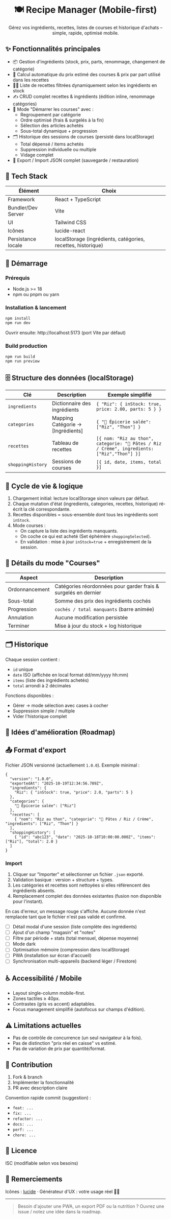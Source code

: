 <div align="center">
  <h1>🍽️ Recipe Manager (Mobile-first)</h1>
  <p>Gérez vos ingrédients, recettes, listes de courses et historique d'achats – simple, rapide, optimisé mobile.</p>
</div>

## ✨ Fonctionnalités principales

- 📦 Gestion d'ingrédients (stock, prix, parts, renommage, changement de catégorie)
- 🧾 Calcul automatique du prix estimé des courses & prix par part utilisé dans les recettes
- 🧑‍🍳 Liste de recettes filtrées dynamiquement selon les ingrédients en stock
- ✍️ CRUD complet recettes & ingrédients (édition inline, renommage catégories)
- 🛒 Mode "Démarrer les courses" avec :
  - Regroupement par catégorie
  - Ordre optimisé (frais & surgelés à la fin)
  - Sélection des articles achetés
  - Sous-total dynamique + progression
- 🗂️ Historique des sessions de courses (persisté dans localStorage)
  - Total dépensé / items achetés
  - Suppression individuelle ou multiple
  - Vidage complet
- 💾 Export / Import JSON complet (sauvegarde / restauration)

## 🧱 Tech Stack

| Élément | Choix |
|--------|-------|
| Framework | React + TypeScript |
| Bundler/Dev Server | Vite |
| UI | Tailwind CSS |
| Icônes | lucide-react |
| Persistance locale | localStorage (ingrédients, catégories, recettes, historique) |

## 🚀 Démarrage

### Prérequis
- Node.js >= 18
- npm ou pnpm ou yarn

### Installation & lancement

```bash
npm install
npm run dev
```

Ouvrir ensuite: http://localhost:5173 (port Vite par défaut)

### Build production

```bash
npm run build
npm run preview
```

## 🗄️ Structure des données (localStorage)

| Clé | Description | Exemple simplifié |
|-----|-------------|-------------------|
| `ingredients` | Dictionnaire des ingrédients | `{ "Riz": { inStock: true, price: 2.00, parts: 5 } }` |
| `categories` | Mapping Catégorie → [Ingrédients] | `{ "🥫 Épicerie salée": ["Riz", "Thon"] }` |
| `recettes` | Tableau de recettes | `[{ nom: "Riz au thon", categorie: "🍝 Pâtes / Riz / Crème", ingredients: ["Riz","Thon"] }]` |
| `shoppingHistory` | Sessions de courses | `[{ id, date, items, total }]` |

## 🔄 Cycle de vie & logique

1. Chargement initial: lecture localStorage sinon valeurs par défaut.
2. Chaque mutation d'état (ingredients, categories, recettes, historique) ré-écrit la clé correspondante.
3. Recettes disponibles = sous-ensemble dont tous les ingrédients sont `inStock`.
4. Mode courses :
   - On capture la liste des ingrédients manquants.
   - On coche ce qui est acheté (Set éphémère `shoppingSelected`).
   - En validation : mise à jour `inStock=true` + enregistrement de la session.

## 🛒 Détails du mode "Courses"

| Aspect | Description |
|--------|-------------|
| Ordonnancement | Catégories réordonnées pour garder frais & surgelés en dernier |
| Sous-total | Somme des prix des ingrédients cochés |
| Progression | `cochés / total manquants` (barre animée) |
| Annulation | Aucune modification persistée |
| Terminer | Mise à jour du stock + log historique |

## 🗂️ Historique

Chaque session contient :
- `id` unique
- `date` ISO (affichée en local format dd/mm/yyyy hh:mm)
- `items` (liste des ingrédients achetés)
- `total` arrondi à 2 décimales

Fonctions disponibles :
- Gérer → mode sélection avec cases à cocher
- Suppression simple / multiple
- Vider l'historique complet

## 🧪 Idées d'amélioration (Roadmap)

<!-- Retiré car implémenté -->
<!-- - [ ] Export / import JSON (sauvegarde / restauration) -->
## 📤 Format d'export

Fichier JSON versionné (actuellement `1.0.0`). Exemple minimal :

```jsonc
{
  "version": "1.0.0",
  "exportedAt": "2025-10-19T12:34:56.789Z",
  "ingredients": {
    "Riz": { "inStock": true, "price": 2.0, "parts": 5 }
  },
  "categories": {
    "🥫 Épicerie salée": ["Riz"]
  },
  "recettes": [
    { "nom": "Riz au thon", "categorie": "🍝 Pâtes / Riz / Crème", "ingredients": ["Riz", "Thon"] }
  ],
  "shoppingHistory": [
    { "id": "abc123", "date": "2025-10-18T10:00:00.000Z", "items": ["Riz"], "total": 2.0 }
  ]
}
```

### Import

1. Cliquer sur "Importer" et sélectionner un fichier `.json` exporté.
2. Validation basique : version + structure + types.
3. Les catégories et recettes sont nettoyées si elles référencent des ingrédients absents.
4. Remplacement complet des données existantes (fusion non disponible pour l'instant).

En cas d'erreur, un message rouge s'affiche. Aucune donnée n'est remplacée tant que le fichier n'est pas validé et confirmé.

- [ ] Détail modal d'une session (liste complète des ingrédients)
- [ ] Ajout d'un champ "magasin" et "notes"
- [ ] Filtre par période + stats (total mensuel, dépense moyenne)
- [ ] Mode dark
- [ ] Optimisation mémoire (compression dans localStorage)
- [ ] PWA (installation sur écran d'accueil)
- [ ] Synchronisation multi-appareils (backend léger / Firestore)

## ♿ Accessibilité / Mobile

- Layout single-column mobile-first.
- Zones tactiles ≥ 40px.
- Contrastes (gris vs accent) adaptables.
- Focus management simplifié (autofocus sur champs d'édition).

## ⚠️ Limitations actuelles

- Pas de contrôle de concurrence (un seul navigateur à la fois).
- Pas de distinction "prix réel en caisse" vs estimé.
- Pas de variation de prix par quantité/format.

## 🤝 Contribution

1. Fork & branch
2. Implémenter la fonctionnalité
3. PR avec description claire

Convention rapide commit (suggestion) :
- `feat: ...`
- `fix: ...`
- `refactor: ...`
- `docs: ...`
- `perf: ...`
- `chore: ...`

## 📄 Licence

ISC (modifiable selon vos besoins)

## 🙌 Remerciements

Icônes : [lucide](https://lucide.dev) · Générateur d'UX : votre usage réel 👨‍🍳

---

> Besoin d'ajouter une PWA, un export PDF ou la nutrition ? Ouvrez une issue / notez une idée dans la roadmap.
